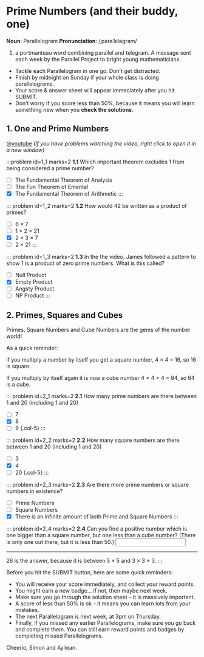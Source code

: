 # Prime Numbers (and their buddy, one)

<div class="dictionary">

__Noun__: Parallelogram
__Pronunciation__: /ˌparəˈlɛləɡram/

1. a portmanteau word combining parallel and telegram. A message sent each
week by the Parallel Project to bright young mathematicians.

</div>

*	Tackle each Parallelogram in one go. Don’t get distracted.
*	Finish by midnight on Sunday if your whole class is doing parallelograms.
*	Your score & answer sheet will appear immediately after you hit SUBMIT.
*	Don’t worry if you score less than 50%, because it means you will learn something new when you __check the solutions__.


## 1. One and Prime Numbers

@[youtube](watch?v=IQofiPqhJ_s?rel=0) _(If you have problems watching the video, right click to open it in a new window)_

:::problem id=1_1 marks=2
__1.1__ Which important theorem excludes 1 from being considered a prime number?

* [ ] The Fundamental Theorem of Analysis
* [ ] The Fun Theorem of Emental
* [x] The Fundamental Theorem of Arithmetic
:::

::: problem id=1_2 marks=2
__1.2__ How would 42 be written as a product of primes?

* [ ] 6 × 7
* [ ] 1 × 2 × 21
* [x] 2 × 3 × 7
* [ ] 2 × 21
:::

::: problem id=1_3 marks=2
__1.3__ In the the video, James followed a pattern to show 1 is a product of zero prime numbers. What is this called?

* [ ] Null Product
* [x] Empty Product
* [ ] Angsty Product
* [ ] NP Product
:::

## 2. Primes, Squares and Cubes

Primes, Square Numbers and Cube Numbers are the gems of the number world!  

As a quick reminder:  

if you multiply a number by itself you get a square number, 4 × 4 = 16, so 16 is square.  

If you multiply by itself again it is now a cube number 4 × 4 × 4 = 64, so 64 is a cube.  

::: problem id=2_1 marks=2
__2.1__ How many prime numbers are there between 1 and 20 (including 1 and 20)

* [ ] 7
* [x] 8
* [ ] 9
{.col-5}
:::

::: problem id=2_2 marks=2
__2.2__ How many square numbers are there between 1 and 20 (including 1 and 20)

* [ ] 3
* [x] 4
* [ ] 20
{.col-5}
:::

::: problem id=2_3 marks=2
__2.3__ Are there more prime numbers or square numbers in existence?

* [ ] Prime Numbers
* [ ] Square Numbers
* [x] There is an infinite amount of both Prime and Square Numbers
:::

::: problem id=2_4 marks=2
__2.4__ Can you find a positive number which is one bigger than a square number, but one less than a cube number? (There is only one out there, but it is less than 50.)
<input type="number" solution="26"/>

---

26 is the answer, because it is between 5 × 5 and 3 × 3 × 3.
:::


Before you hit the SUBMIT button, here are some quick reminders:

*	You will receive your score immediately, and collect your reward points.
*	You might earn a new badge... if not, then maybe next week.
*	Make sure you go through the solution sheet – it is massively important.
*	A score of less than 50% is ok – it means you can learn lots from your mistakes.
*	The next Parallelogram is next week, at 3pm on Thursday.
*	Finally, if you missed any earlier Parallelograms, make sure you go back and complete them. You can still earn reward points and badges by completing missed Parallelograms.

Cheerio,
Simon and Ayliean.
